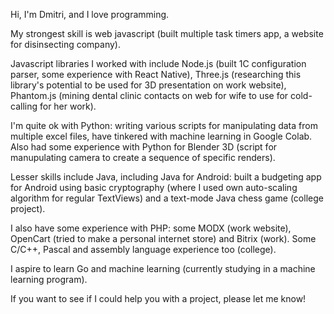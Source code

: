 Hi, I'm Dmitri, and I love programming. 

My strongest skill is web javascript (built multiple task timers app, a website for disinsecting company).

Javascript libraries I worked with include Node.js (built 1C configuration parser, some experience with React Native), 
Three.js (researching this library's potential to be used for 3D presentation on work website), 
Phantom.js (mining dental clinic contacts on web for wife to use for cold-calling for her work).

I'm quite ok with Python: writing various scripts for manipulating data from multiple excel files, 
have tinkered with machine learning in Google Colab. Also had some experience with Python for Blender 3D (script for 
manupulating camera to create a sequence of specific renders).

Lesser skills include Java, including Java for Android: built a budgeting app for Android using basic cryptography 
(where I used own auto-scaling algorithm for regular TextViews) and a text-mode Java chess game (college project).

I also have some experience with PHP: some MODX (work website), OpenCart (tried to make a personal internet store) and Bitrix (work). 
Some C/C++, Pascal and assembly language experience too (college). 

I aspire to learn Go and machine learning (currently studying in a machine learning program).

If you want to see if I could help you with a project, please let me know!

